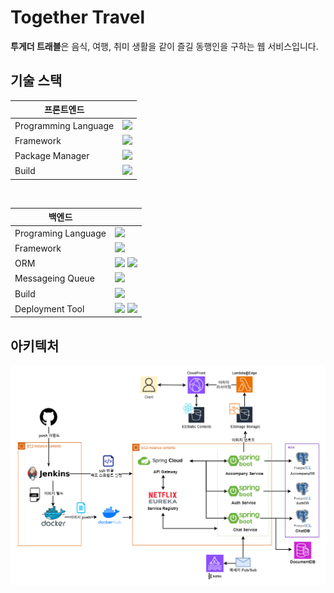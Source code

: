 # Together Travel

**투게더 트래블**은
음식, 여행, 취미 생활을 같이 즐길 동행인을 구하는 웹 서비스입니다.



## 기술 스택
|프론트엔드||
|---|---|
|Programming Language|<img src="https://img.shields.io/badge/typescript-3178C6?style=for-the-badge&logo=typescript&logoColor=white">|
|Framework|<img src="https://img.shields.io/badge/react-61DAFB?style=for-the-badge&logo=react&logoColor=black">|
|Package Manager| <img src="https://img.shields.io/badge/yarn berry-2C8EBB?style=for-the-badge&logo=yarn&logoColor=white">|
|Build|<img src="https://img.shields.io/badge/vite-646CFF?style=for-the-badge&logo=vite&logoColor=white">|
<br />

|백엔드||
|---|---|
|Programing Language|<img src="https://img.shields.io/badge/Java-437291?style=for-the-badge&logo=openjdk&logoColor=white">|
|Framework|<img src="https://img.shields.io/badge/spring boot-6DB33F?style=for-the-badge&logo=springboot&logoColor=white">|
|ORM|<img src="https://img.shields.io/badge/JPA-59666C?style=for-the-badge&logo=hibernate&logoColor=white"> <img src="https://img.shields.io/badge/Query DSL-59666C?style=for-the-badge&logo=hibernate&logoColor=white">|
|Messageing Queue|<img src="https://img.shields.io/badge/kafka-231F20?style=for-the-badge&logo=apachekafka&logoColor=white">|
|Build|<img src="https://img.shields.io/badge/maven-C71A36?style=for-the-badge&logo=apachemaven&logoColor=white">
|Deployment Tool| <img src="https://img.shields.io/badge/docker-2496ED?style=for-the-badge&logo=docker&logoColor=white"> <img src="https://img.shields.io/badge/jenkins-D24939?style=for-the-badge&logo=jenkins&logoColor=white">|

## 아키텍처
<img src="./resources/architecture.png">

